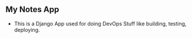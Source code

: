 ## My Notes App

* This is a Django App used for doing DevOps Stuff like building, testing, deploying.

